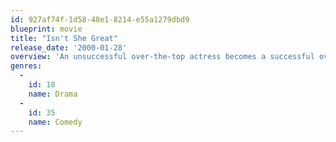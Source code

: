 ```yaml
---
id: 927af74f-1d58-48e1-8214-e55a1279dbd9
blueprint: movie
title: "Isn't She Great"
release_date: '2000-01-28'
overview: 'An unsuccessful over-the-top actress becomes a successful over-the-top authoress in this biography of Jacqueline Susann, the famed writer of "The Valley Of The Dolls" and other trashy novels. Facing a failing career, Susann meets a successful promoter who becomes her husband. After several failures to place her in commercials and a TV quiz show, he hits upon the idea for her to become a writer. In the pre-60''s, her books were looked upon as trash and non-printable. But then the sexual revolution hit and an audience was born for her books. The story shows the hidden behind the scenes story of Susan''s life, including her autistic son and her continuing bout with cancer that she hid up to her death'
genres:
  -
    id: 18
    name: Drama
  -
    id: 35
    name: Comedy
---
```

